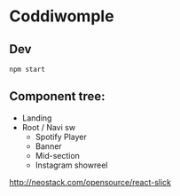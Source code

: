 # Coddiwomple

## Dev

```npm start```

## Component tree:

* Landing
* Root / Navi sw
  * Spotify Player
  * Banner
  * Mid-section
  * Instagram showreel

http://neostack.com/opensource/react-slick
